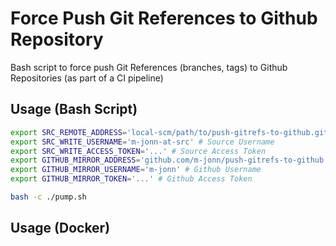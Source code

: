 # Force Push Git References to Github Repository

Bash script to force push Git References (branches, tags) to Github Repositories (as part of a CI pipeline)

## Usage (Bash Script)

``` bash
export SRC_REMOTE_ADDRESS='local-scm/path/to/push-gitrefs-to-github.git' # Source Repository Url without scheme
export SRC_WRITE_USERNAME='m-jonn-at-src' # Source Username
export SRC_WRITE_ACCESS_TOKEN='...' # Source Access Token
export GITHUB_MIRROR_ADDRESS='github.com/m-jonn/push-gitrefs-to-github.git' # Github Repository Url without scheme
export GITHUB_MIRROR_USERNAME='m-jonn' # Github Username
export GITHUB_MIRROR_TOKEN='...' # Github Access Token

bash -c ./pump.sh
```

## Usage (Docker)